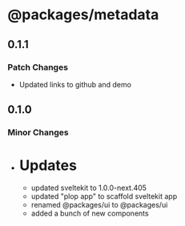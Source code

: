 # @packages/metadata

## 0.1.1

### Patch Changes

- Updated links to github and demo

## 0.1.0

### Minor Changes

- # Updates
  - updated sveltekit to 1.0.0-next.405
  - updated "plop app" to scaffold sveltekit app
  - renamed @packages/ui to @packages/ui
  - added a bunch of new components
